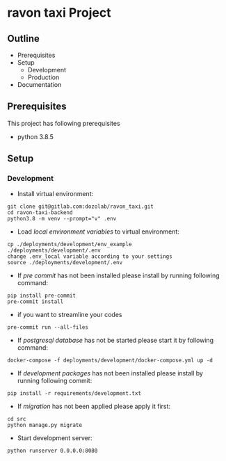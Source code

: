 # ravon taxi Project

## Outline
- Prerequisites
- Setup
    - Development
    - Production
- Documentation


## Prerequisites
This project has following prerequisites
- python 3.8.5


## Setup

### Development

- Install virtual environment:
```
git clone git@gitlab.com:dozolab/ravon_taxi.git
cd ravon-taxi-backend
python3.8 -m venv --prompt="v" .env
```

- Load *local environment variables* to virtual environment:
```
cp ./deployments/development/env_example ./deployments/development/.env
change .env_local variable according to your settings
source ./deployments/development/.env
```

- If *pre commit* has not been installed please install by running following command:
```
pip install pre-commit
pre-commit install
```
- if you want to streamline your codes
```
pre-commit run --all-files
```  
- If *postgresql database* has not be started please start it by following command:
```
docker-compose -f deployments/development/docker-compose.yml up -d
```

- If *development packages* has not been installed please install by running following commit:
```
pip install -r requirements/development.txt
```

- If *migration* has not been applied please apply it first:
```
cd src
python manage.py migrate
```

- Start development server:
```
python runserver 0.0.0.0:8080
```
